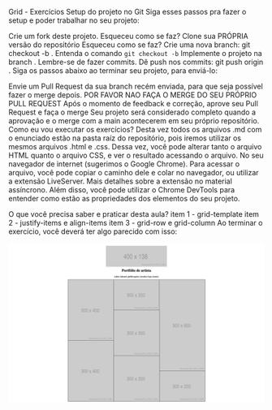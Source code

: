 Grid - Exercícios
Setup do projeto no Git
Siga esses passos pra fazer o setup e poder trabalhar no seu projeto:

 Crie um fork deste projeto.
Esqueceu como se faz?
 Clone sua PRÓPRIA versão do repositório
Esqueceu como se faz?
 Crie uma nova branch: git checkout -b <turma-nome-sobrenome-s024>.
Entenda o comando `git checkout -b`
 Implemente o projeto na branch <turma-nome-sobrenome-s024>. Lembre-se de fazer commits.
 Dê push nos commits: git push origin <turma-nome-sobrenome-s024>.
Siga os passos abaixo ao terminar seu projeto, para enviá-lo:

 Envie um Pull Request da sua branch recém enviada, para que seja possível fazer o merge depois. POR FAVOR NAO FAÇA O MERGE DO SEU PRÓPRIO PULL REQUEST
 Após o momento de feedback e correção, aprove seu Pull Request e faça o merge
 Seu projeto será considerado completo quando a aprovação e o merge com a main acontecerem em seu próprio repositório.
Como eu vou executar os exercícios?
Desta vez todos os arquivos .md com o enunciado estão na pasta raíz do repositório, pois iremos utilizar os mesmos arquivos .html e .css. Dessa vez, você pode alterar tanto o arquivo HTML quanto o arquivo CSS, e ver o resultado acessando o arquivo. No seu navegador de internet (sugerimos o Google Chrome). Para acessar o arquivo, você pode copiar o caminho dele e colar no navegador, ou utilizar a extensão LiveServer. Mais detalhes sobre a extensão no material assíncrono. Além disso, você pode utilizar o Chrome DevTools para entender como estão as propriedades dos elementos do seu projeto.

O que você precisa saber e praticar desta aula?
 item 1 - grid-template
 item 2 - justify-items e align-items
 item 3 - grid-row e grid-column
Ao terminar o exercício, você deverá ter algo parecido com isso:   


![alt text](68747470733a2f2f6a736c70666d6c6879727a6a62646469647767612e73757061626173652e636f2f73746f726167652f76312f6f626a6563742f7075626c69632f6173736574732d636f6e746575646f2f696d6167656e732f65786.jpg)